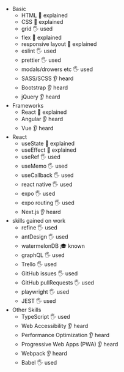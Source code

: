 - Basic
  - HTML 🙋 explained
  - CSS 🙋 explained
  - grid 🖐️ used
  - flex 🙋 explained
  - responsive layout 🙋 explained
  - eslint 🖐️ used
  - prettier 🖐️ used
  - modals/drowers etc 🖐️ used
  - SASS/SCSS 👂 heard
  - Bootstrap 👂 heard
  - jQuery 👂 heard
- Frameworks
  - React 🙋 explained
  - Angular 👂 heard
  - Vue 👂 heard
- React
  - useState 🙋 explained
  - useEffect 🙋 explained
  - useRef 🖐️ used
  - useMemo 🖐️ used
  - useCallback 🖐️ used
  - react native 🖐️ used
  - expo 🖐️ used
  - expo routing 🖐️ used
  - Next.js 👂 heard
- skills gained on work
  - refine 🖐️ used
  - antDesign 🖐️ used
  - watermelonDB 🎓 known
  - graphQL 🖐️ used
  - Trello 🖐️ used
  - GitHub issues 🖐️ used
  - GitHub pullRequests 🖐️ used
  - playwright 🖐️ used
  - JEST 🖐️ used
- Other Skills
  - TypeScript 🖐️ used
  - Web Accessibility 👂 heard
  - Performance Optimization 👂 heard
  - Progressive Web Apps (PWA) 👂 heard
  - Webpack 👂 heard
  - Babel 🖐️ used